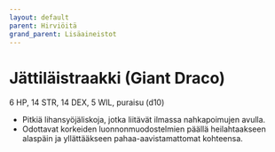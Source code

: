 ```yaml
---
layout: default
parent: Hirviöitä
grand_parent: Lisäaineistot
---
```


# Jättiläistraakki (Giant Draco)

6 HP, 14 STR, 14 DEX, 5 WIL, puraisu (d10)

- Pitkiä lihansyöjäliskoja, jotka liitävät ilmassa nahkapoimujen avulla.
- Odottavat korkeiden luonnonmuodostelmien päällä heilahtaakseen alaspäin ja yllättääkseen pahaa-aavistamattomat kohteensa.
